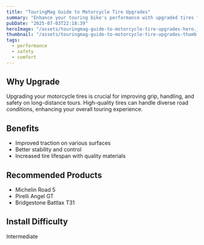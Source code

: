 ```yaml
---
title: "TouringMag Guide to Motorcycle Tire Upgrades"
summary: "Enhance your touring bike's performance with upgraded tires for better grip."
pubDate: "2025-07-03T22:18:39"
heroImage: "/assets/touringmag-guide-to-motorcycle-tire-upgrades-hero.jpg"
thumbnail: "/assets/touringmag-guide-to-motorcycle-tire-upgrades-thumb.jpg"
tags:
  - performance
  - safety
  - comfort
---
```


<h2>Why Upgrade</h2>
<p>Upgrading your motorcycle tires is crucial for improving grip, handling, and safety on long-distance tours. High-quality tires can handle diverse road conditions, enhancing your overall touring experience.</p>
<h2>Benefits</h2>
<ul>
  <li>Improved traction on various surfaces</li>
  <li>Better stability and control</li>
  <li>Increased tire lifespan with quality materials</li>
</ul>
<h2>Recommended Products</h2>
<ul>
  <li>Michelin Road 5</li>
  <li>Pirelli Angel GT</li>
  <li>Bridgestone Battlax T31</li>
</ul>
<h2>Install Difficulty</h2>
<p>Intermediate</p>